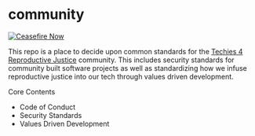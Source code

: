 # community

[![Ceasefire Now](https://badge.techforpalestine.org/default)](https://techforpalestine.org/learn-more)

This repo is a place to decide upon common standards for the [Techies 4 Reproductive Justice](techies4rj.org) community. This includes security standards for community built software projects as well as standardizing how we infuse reproductive justice into our tech through values driven development.

Core Contents
- Code of Conduct
- Security Standards
- Values Driven Development
